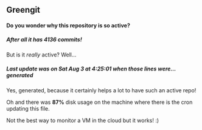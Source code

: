 ## Greengit

#### Do you wonder why this repository is so active?

##### After all it has 4136 commits!

But is it *really* active? Well...

##### Last update was on Sat Aug 3 at 4:25:01 when those lines were... generated

Yes, generated, because it certainly helps a lot to have such an active repo!

Oh and there was **87%** disk usage on the machine
where there is the cron updating this file.

Not the best way to monitor a VM in the cloud but it works! :)
